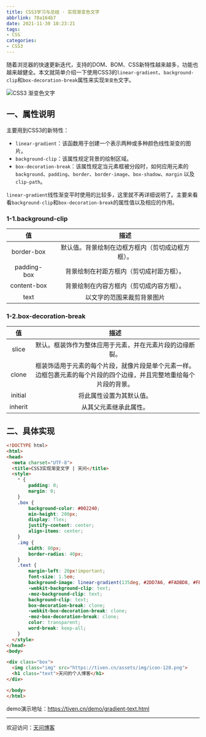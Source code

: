 ```yaml
---
title: CSS3学习与总结 · 实现渐变色文字
abbrlink: 78a164b7
date: 2021-11-30 18:23:21
tags:
- CSS
categories:
- CSS3
---
```


随着浏览器的快速更新迭代，支持的DOM、BOM、CSS新特性越来越多，功能也越来越健全。本文就简单介绍一下使用CSS3的`linear-gradient`、`background-clip`和`box-decoration-break`属性来实现`渐变色`文字。

![CSS3 渐变色文字](https://tiven.cn/static/img/img-font-color-6Dgzq08tH7Fi1nILPzDex.jpg)

<!-- more -->

## 一、属性说明

主要用到CSS3的新特性：
* `linear-gradient`：该函数用于创建一个表示两种或多种颜色线性渐变的图片。
* `background-clip`：该属性规定背景的绘制区域。
* `box-decoration-break`：该属性规定当元素框被分段时，如何应用元素的 `background`、`padding`、`border`、`border-image`、`box-shadow`、`margin` 以及 `clip-path`。

`linear-gradient`线性渐变平时使用的比较多，这里就不再详细说明了。主要来看看`background-clip`和`box-decoration-break`的属性值以及相应的作用。

### 1-1.background-clip

|值|描述|
|:---:|:---:|
|border-box|默认值。背景绘制在边框方框内（剪切成边框方框）。|
|padding-box|背景绘制在衬距方框内（剪切成衬距方框）。|
|content-box|背景绘制在内容方框内（剪切成内容方框）。|
|text|以文字的范围来裁剪背景图片|

### 1-2.box-decoration-break

|值|描述|
|:---:|:---:|
|slice|默认。框装饰作为整体应用于元素，并在元素片段的边缘断裂。|
|clone|框装饰适用于元素的每个片段，就像片段是单个元素一样。边框包裹元素的每个片段的四个边缘，并且完整地重绘每个片段的背景。|
|initial|将此属性设置为其默认值。|
|inherit|从其父元素继承此属性。|

## 二、具体实现

```html
<!DOCTYPE html>
<html>
<head>
  <meta charset="UTF-8">
  <title>CSS3实现渐变文字 | 天问</title>
  <style>
    * {
        padding: 0;
        margin: 0;
    }
    .box {
        background-color: #002240;
        min-height: 200px;
        display: flex;
        justify-content: center;
        align-items: center;
    }
    .img {
        width: 80px;
        border-radius: 40px;
    }
    .text {
        margin-left: 20px!important;
        font-size: 1.5em;
        background-image: linear-gradient(135deg, #2DD7A6, #FADBD8, #FB5430);
        -webkit-background-clip: text;
        -moz-background-clip: text;
        background-clip: text;
        box-decoration-break: clone;
        -webkit-box-decoration-break: clone;
        -moz-box-decoration-break: clone;
        color: transparent;
        word-break: keep-all;
    }
  </style>
</head>
<body>

<div class="box">
  <img class="img" src="https://tiven.cn/assets/img/icon-128.png">
  <h1 class="text">天问的个人博客</h1>
</div>

</body>
</html>
```

demo演示地址：https://tiven.cn/demo/gradient-text.html

---

欢迎访问：[天问博客](https://tiven.cn/p/78a164b7/ "天问博客")
